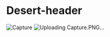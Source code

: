 # Desert-header
![Capture](https://user-images.githubusercontent.com/123875147/221470473-ceb5fc95-cc77-4118-a91c-3828b477e395.PNG)
![Uploading Capture.PNG…]()
